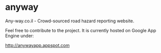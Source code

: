 anyway
======

Any-way.co.il - Crowd-sourced road hazard reporting website.

Feel free to contribute to the project. It is currently hosted on Google App Engine under:

http://anywayapp.appspot.com

